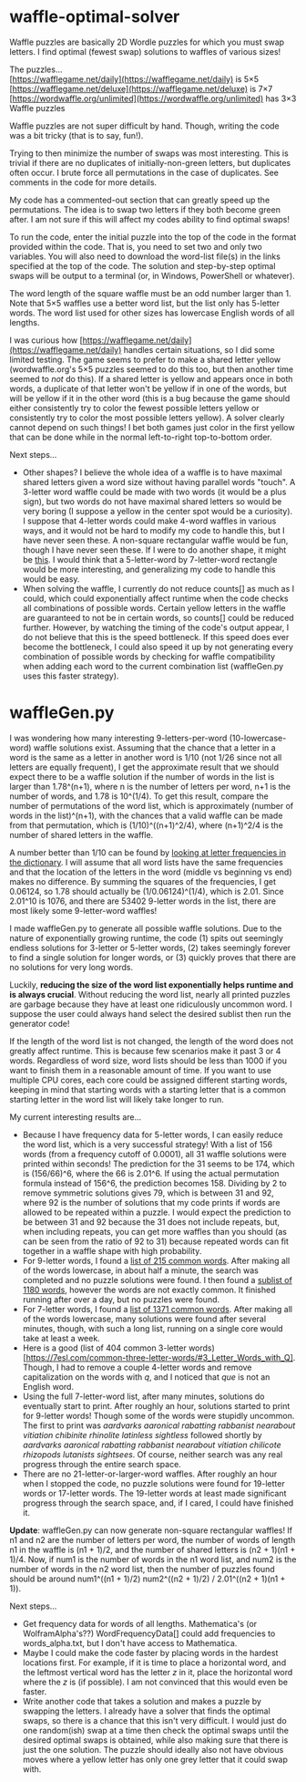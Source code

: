 # waffle-optimal-solver
Waffle puzzles are basically 2D Wordle puzzles for which you must swap letters. I find optimal (fewest swap) solutions to waffles of various sizes!

The puzzles...  
[https://wafflegame.net/daily](https://wafflegame.net/daily) is 5×5  
[https://wafflegame.net/deluxe](https://wafflegame.net/deluxe) is 7×7  
[https://wordwaffle.org/unlimited](https://wordwaffle.org/unlimited) has 3×3 Waffle puzzles

Waffle puzzles are not super difficult by hand. Though, writing the code was a bit tricky (that is to say, fun!).

Trying to then minimize the number of swaps was most interesting. This is trivial if there are no duplicates of initially-non-green letters, but duplicates often occur. I brute force all permutations in the case of duplicates. See comments in the code for more details.

My code has a commented-out section that can greatly speed up the permutations. The idea is to swap two letters if they both become green after. I am not sure if this will affect my codes ability to find optimal swaps!

To run the code, enter the initial puzzle into the top of the code in the format provided within the code. That is, you need to set two and only two variables. You will also need to download the word-list file(s) in the links specified at the top of the code. The solution and step-by-step optimal swaps will be output to a terminal (or, in Windows, PowerShell or whatever).

The word length of the square waffle must be an odd number larger than 1. Note that 5×5 waffles use a better word list, but the list only has 5-letter words. The word list used for other sizes has lowercase English words of all lengths.

I was curious how [https://wafflegame.net/daily](https://wafflegame.net/daily) handles certain situations, so I did some limited testing. The game seems to prefer to make a shared letter yellow (wordwaffle.org's 5×5 puzzles seemed to do this too, but then another time seemed to *not* do this). If a shared letter is yellow and appears once in both words, a duplicate of that letter won't be yellow if in one of the words, but will be yellow if it in the other word (this is a bug because the game should either consistently try to color the fewest possible letters yellow or consistently try to color the most possible letters yellow). A solver clearly cannot depend on such things! I bet both games just color in the first yellow that can be done while in the normal left-to-right top-to-bottom order.

Next steps...
* Other shapes? I believe the whole idea of a waffle is to have maximal shared letters given a word size without having parallel words "touch". A 3-letter word waffle could be made with two words (it would be a plus sign), but two words do not have maximal shared letters so would be very boring (I suppose a yellow in the center spot would be a curiosity). I suppose that 4-letter words could make 4-word waffles in various ways, and it would not be hard to modify my code to handle this, but I have never seen these. A non-square rectangular waffle would be fun, though I have never seen these. If I were to do another shape, it might be [this](https://wafflegame.net/royale). I would think that a 5-letter-word by 7-letter-word rectangle would be more interesting, and generalizing my code to handle this would be easy.
* When solving the waffle, I currently do not reduce counts[] as much as I could, which could exponentially affect runtime when the code checks all combinations of possible words. Certain yellow letters in the waffle are guaranteed to not be in certain words, so counts[] could be reduced further. However, by watching the timing of the code's output appear, I do not believe that this is the speed bottleneck. If this speed does ever become the bottleneck, I could also speed it up by not generating every combination of possible words by checking for waffle compatibility when adding each word to the current combination list (waffleGen.py uses this faster strategy).


# waffleGen.py

I was wondering how many interesting 9-letters-per-word (10-lowercase-word) waffle solutions exist. Assuming that the chance that a letter in a word is the same as a letter in another word is 1/10 (not 1/26 since not all letters are equally frequent), I get the approximate result that we should expect there to be a waffle solution if the number of words in the list is larger than 1.78^(n+1), where n is the number of letters per word, n+1 is the number of words, and 1.78 is 10^(1/4). To get this result, compare the number of permutations of the word list, which is approximately (number of words in the list)^(n+1), with the chances that a valid waffle can be made from that permutation, which is (1/10)^((n+1)^2/4), where (n+1)^2/4 is the number of shared letters in the waffle.

A number better than 1/10 can be found by [looking at letter frequencies in the dictionary](https://www3.nd.edu/~busiforc/handouts/cryptography/letterfrequencies.html). I will assume that all word lists have the same frequencies and that the location of the letters in the word (middle vs beginning vs end) makes no difference. By summing the squares of the frequencies, I get 0.06124, so 1.78 should actually be (1/0.06124)^(1/4), which is 2.01. Since 2.01^10 is 1076, and there are 53402 9-letter words in the list, there are most likely some 9-letter-word waffles!

I made waffleGen.py to generate all possible waffle solutions. Due to the nature of exponentially growing runtime, the code (1) spits out seemingly endless solutions for 3-letter or 5-letter words, (2) takes seemingly forever to find a single solution for longer words, or (3) quickly proves that there are no solutions for very long words.

Luckily, **reducing the size of the word list exponentially helps runtime and is always crucial**. Without reducing the word list, nearly all printed puzzles are garbage because they have at least one ridiculously uncommon word. I suppose the user could always hand select the desired sublist then run the generator code!

If the length of the word list is not changed, the length of the word does not greatly affect runtime. This is because few scenarios make it past 3 or 4 words. Regardless of word size, word lists should be less than 1000 if you want to finish them in a reasonable amount of time. If you want to use multiple CPU cores, each core could be assigned different starting words, keeping in mind that starting words with a starting letter that is a common starting letter in the word list will likely take longer to run.

My current interesting results are...
* Because I have frequency data for 5-letter words, I can easily reduce the word list, which is a very successful strategy! With a list of 156 words (from a frequency cutoff of 0.0001), all 31 waffle solutions were printed within seconds! The prediction for the 31 seems to be 174, which is (156/66)^6, where the 66 is 2.01^6. If using the actual permutation formula instead of 156^6, the prediction becomes 158. Dividing by 2 to remove symmetric solutions gives 79, which is between 31 and 92, where 92 is the number of solutions that my code prints if words are allowed to be repeated within a puzzle. I would expect the prediction to be between 31 and 92 because the 31 does not include repeats, but, when including repeats, you can get more waffles than you should (as can be seen from the ratio of 92 to 31) because repeated words can fit together in a waffle shape with high probability.
* For 9-letter words, I found a [list of 215 common words](https://www.unscramblerer.com/common-nine-letter-words/). After making all of the words lowercase, in about half a minute, the search was completed and no puzzle solutions were found. I then found a [sublist of 1180 words](https://7esl.com/9-letter-words/), however the words are not exactly common. It finished running after over a day, but no puzzles were found.
* For 7-letter words, I found a [list of 1371 common words](https://github.com/powerlanguage/word-lists/blob/master/common-7-letter-words.txt). After making all of the words lowercase, many solutions were found after several minutes, though, with such a long list, running on a single core would take at least a week.
* Here is a good (list of 404 common 3-letter words)[https://7esl.com/common-three-letter-words/#3_Letter_Words_with_Q]. Though, I had to remove a couple 4-letter words and remove capitalization on the words with *q*, and I noticed that *que* is not an English word.
* Using the full 7-letter-word list, after many minutes, solutions do eventually start to print. After roughly an hour, solutions started to print for 9-letter words! Though some of the words were stupidly uncommon. The first to print was *aardvarks aaronical rabatting rabbanist nearabout vitiation chibinite rhinolite latinless sightless* followed shortly by *aardvarks aaronical rabatting rabbanist nearabout vitiation chilicote rhizopods lutanists sightsees*. Of course, neither search was any real progress through the entire search space.
* There are no 21-letter-or-larger-word waffles. After roughly an hour when I stopped the code, no puzzle solutions were found for 19-letter words or 17-letter words. The 19-letter words at least made significant progress through the search space, and, if I cared, I could have finished it.

**Update**: waffleGen.py can now generate non-square rectangular waffles! If n1 and n2 are the number of letters per word, the number of words of length n1 in the waffle is (n1 + 1)/2, and the number of shared letters is (n2 + 1)(n1 + 1)/4. Now, if num1 is the number of words in the n1 word list, and num2 is the number of words in the n2 word list, then the number of puzzles found should be around num1^((n1 + 1)/2) num2^((n2 + 1)/2) / 2.01^((n2 + 1)(n1 + 1)).

Next steps...
* Get frequency data for words of all lengths. Mathematica's (or WolframAlpha's??) WordFrequencyData[] could add frequencies to words_alpha.txt, but I don't have access to Mathematica.
* Maybe I could make the code faster by placing words in the hardest locations first. For example, if it is time to place a horizontal word, and the leftmost vertical word has the letter *z* in it, place the horizontal word where the *z* is (if possible). I am not convinced that this would even be faster.
* Write another code that takes a solution and makes a puzzle by swapping the letters. I already have a solver that finds the optimal swaps, so there is a chance that this isn't very difficult. I would just do one random(ish) swap at a time then check the optimal swaps until the desired optimal swaps is obtained, while also making sure that there is just the one solution. The puzzle should ideally also not have obvious moves where a yellow letter has only one grey letter that it could swap with.

